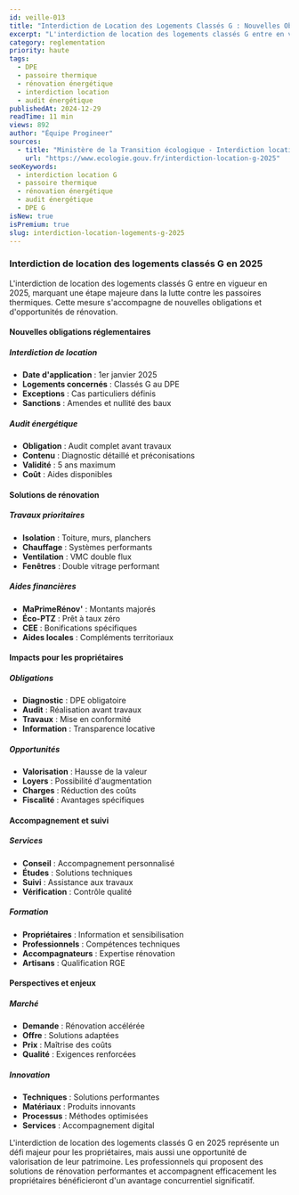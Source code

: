 ```yaml
---
id: veille-013
title: "Interdiction de Location des Logements Classés G : Nouvelles Obligations 2025"
excerpt: "L'interdiction de location des logements classés G entre en vigueur en 2025. Découvrez les nouvelles obligations, les solutions de rénovation et les impacts pour les propriétaires et les professionnels."
category: reglementation
priority: haute
tags:
  - DPE
  - passoire thermique
  - rénovation énergétique
  - interdiction location
  - audit énergétique
publishedAt: 2024-12-29
readTime: 11 min
views: 892
author: "Équipe Progineer"
sources:
  - title: "Ministère de la Transition écologique - Interdiction location G 2025"
    url: "https://www.ecologie.gouv.fr/interdiction-location-g-2025"
seoKeywords:
  - interdiction location G
  - passoire thermique
  - rénovation énergétique
  - audit énergétique
  - DPE G
isNew: true
isPremium: true
slug: interdiction-location-logements-g-2025
---
```

<h3>Interdiction de location des logements classés G en 2025</h3>
<p>L'interdiction de location des logements classés G entre en vigueur en 2025, marquant une étape majeure dans la lutte contre les passoires thermiques. Cette mesure s'accompagne de nouvelles obligations et d'opportunités de rénovation.</p>

<h4>Nouvelles obligations réglementaires</h4>

<h5>Interdiction de location</h5>
<ul>
  <li><strong>Date d'application</strong> : 1er janvier 2025</li>
  <li><strong>Logements concernés</strong> : Classés G au DPE</li>
  <li><strong>Exceptions</strong> : Cas particuliers définis</li>
  <li><strong>Sanctions</strong> : Amendes et nullité des baux</li>
</ul>

<h5>Audit énergétique</h5>
<ul>
  <li><strong>Obligation</strong> : Audit complet avant travaux</li>
  <li><strong>Contenu</strong> : Diagnostic détaillé et préconisations</li>
  <li><strong>Validité</strong> : 5 ans maximum</li>
  <li><strong>Coût</strong> : Aides disponibles</li>
</ul>

<h4>Solutions de rénovation</h4>

<h5>Travaux prioritaires</h5>
<ul>
  <li><strong>Isolation</strong> : Toiture, murs, planchers</li>
  <li><strong>Chauffage</strong> : Systèmes performants</li>
  <li><strong>Ventilation</strong> : VMC double flux</li>
  <li><strong>Fenêtres</strong> : Double vitrage performant</li>
</ul>

<h5>Aides financières</h5>
<ul>
  <li><strong>MaPrimeRénov'</strong> : Montants majorés</li>
  <li><strong>Éco-PTZ</strong> : Prêt à taux zéro</li>
  <li><strong>CEE</strong> : Bonifications spécifiques</li>
  <li><strong>Aides locales</strong> : Compléments territoriaux</li>
</ul>

<h4>Impacts pour les propriétaires</h4>

<h5>Obligations</h5>
<ul>
  <li><strong>Diagnostic</strong> : DPE obligatoire</li>
  <li><strong>Audit</strong> : Réalisation avant travaux</li>
  <li><strong>Travaux</strong> : Mise en conformité</li>
  <li><strong>Information</strong> : Transparence locative</li>
</ul>

<h5>Opportunités</h5>
<ul>
  <li><strong>Valorisation</strong> : Hausse de la valeur</li>
  <li><strong>Loyers</strong> : Possibilité d'augmentation</li>
  <li><strong>Charges</strong> : Réduction des coûts</li>
  <li><strong>Fiscalité</strong> : Avantages spécifiques</li>
</ul>

<h4>Accompagnement et suivi</h4>

<h5>Services</h5>
<ul>
  <li><strong>Conseil</strong> : Accompagnement personnalisé</li>
  <li><strong>Études</strong> : Solutions techniques</li>
  <li><strong>Suivi</strong> : Assistance aux travaux</li>
  <li><strong>Vérification</strong> : Contrôle qualité</li>
</ul>

<h5>Formation</h5>
<ul>
  <li><strong>Propriétaires</strong> : Information et sensibilisation</li>
  <li><strong>Professionnels</strong> : Compétences techniques</li>
  <li><strong>Accompagnateurs</strong> : Expertise rénovation</li>
  <li><strong>Artisans</strong> : Qualification RGE</li>
</ul>

<h4>Perspectives et enjeux</h4>

<h5>Marché</h5>
<ul>
  <li><strong>Demande</strong> : Rénovation accélérée</li>
  <li><strong>Offre</strong> : Solutions adaptées</li>
  <li><strong>Prix</strong> : Maîtrise des coûts</li>
  <li><strong>Qualité</strong> : Exigences renforcées</li>
</ul>

<h5>Innovation</h5>
<ul>
  <li><strong>Techniques</strong> : Solutions performantes</li>
  <li><strong>Matériaux</strong> : Produits innovants</li>
  <li><strong>Processus</strong> : Méthodes optimisées</li>
  <li><strong>Services</strong> : Accompagnement digital</li>
</ul>

<p>L'interdiction de location des logements classés G en 2025 représente un défi majeur pour les propriétaires, mais aussi une opportunité de valorisation de leur patrimoine. Les professionnels qui proposent des solutions de rénovation performantes et accompagnent efficacement les propriétaires bénéficieront d'un avantage concurrentiel significatif.</p> 